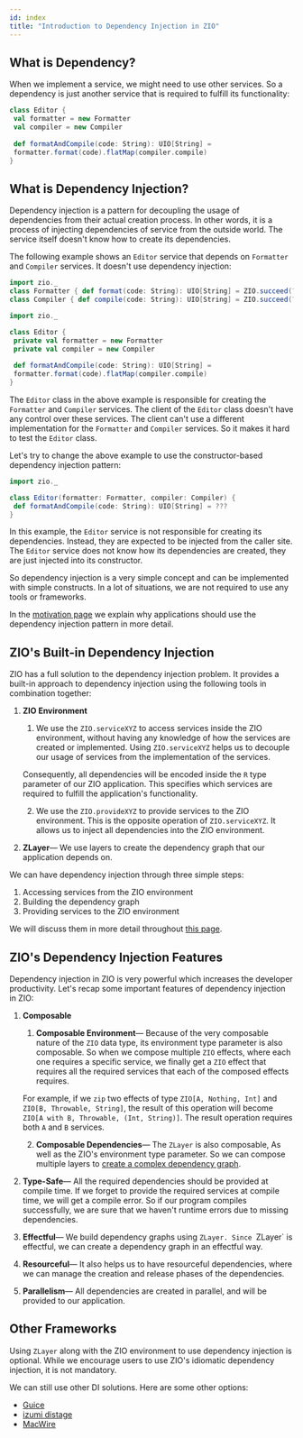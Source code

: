 ```yaml
---
id: index
title: "Introduction to Dependency Injection in ZIO"
---
```


## What is Dependency?

When we implement a service, we might need to use other services. So a dependency is just another service that is required to fulfill its functionality:

```scala
class Editor {
 val formatter = new Formatter
 val compiler = new Compiler
 
 def formatAndCompile(code: String): UIO[String] = 
 formatter.format(code).flatMap(compiler.compile)
}
```

## What is Dependency Injection?

Dependency injection is a pattern for decoupling the usage of dependencies from their actual creation process. In other words, it is a process of injecting dependencies of service from the outside world. The service itself doesn't know how to create its dependencies.

The following example shows an `Editor` service that depends on `Formatter` and `Compiler` services. It doesn't use dependency injection:

```scala mdoc:invisible
import zio._
class Formatter { def format(code: String): UIO[String] = ZIO.succeed(???) }
class Compiler { def compile(code: String): UIO[String] = ZIO.succeed(???) }
```

```scala mdoc:compile-only
import zio._ 

class Editor {
 private val formatter = new Formatter
 private val compiler = new Compiler
 
 def formatAndCompile(code: String): UIO[String] =
 formatter.format(code).flatMap(compiler.compile)
}
```

The `Editor` class in the above example is responsible for creating the `Formatter` and `Compiler` services. The client of the `Editor` class doesn't have any control over these services. The client can't use a different implementation for the `Formatter` and `Compiler` services. So it makes it hard to test the `Editor` class.

Let's try to change the above example to use the constructor-based dependency injection pattern:

```scala mdoc:silent:nest
import zio._

class Editor(formatter: Formatter, compiler: Compiler) {
 def formatAndCompile(code: String): UIO[String] = ???
}
```

In this example, the `Editor` service is not responsible for creating its dependencies. Instead, they are expected to be injected from the caller site. The `Editor` service does not know how its dependencies are created, they are just injected into its constructor.

So dependency injection is a very simple concept and can be implemented with simple constructs. In a lot of situations, we are not required to use any tools or frameworks.

In the [motivation page](motivation.md) we explain why applications should use the dependency injection pattern in more detail.

## ZIO's Built-in Dependency Injection

ZIO has a full solution to the dependency injection problem. It provides a built-in approach to dependency injection using the following tools in combination together:

1. **ZIO Environment**

    1. We use the `ZIO.serviceXYZ` to access services inside the ZIO environment, without having any knowledge of how the services are created or implemented. Using `ZIO.serviceXYZ` helps us to decouple our usage of services from the implementation of the services.
  
     Consequently, all dependencies will be encoded inside the `R` type parameter of our ZIO application. This specifies which services are required to fulfill the application's functionality.
  
    2. We use the `ZIO.provideXYZ` to provide services to the ZIO environment. This is the opposite operation of `ZIO.serviceXYZ`. It allows us to inject all dependencies into the ZIO environment.
    
2. **ZLayer**— We use layers to create the dependency graph that our application depends on.

We can have dependency injection through three simple steps:

1. Accessing services from the ZIO environment
2. Building the dependency graph
3. Providing services to the ZIO environment

We will discuss them in more detail throughout [this page](dependency-injection-in-zio.md).

## ZIO's Dependency Injection Features

Dependency injection in ZIO is very powerful which increases the developer productivity. Let's recap some important features of dependency injection in ZIO:

1. **Composable**

    1. **Composable Environment**— Because of the very composable nature of the `ZIO` data type, its environment type parameter is also composable. So when we compose multiple `ZIO` effects, where each one requires a specific service, we finally get a `ZIO` effect that requires all the required services that each of the composed effects requires. 
  
     For example, if we `zip` two effects of type `ZIO[A, Nothing, Int]` and `ZIO[B, Throwable, String]`, the result of this operation will become `ZIO[A with B, Throwable, (Int, String)]`. The result operation requires both `A` and `B` services.

    2. **Composable Dependencies**— The `ZLayer` is also composable, As well as the ZIO's environment type parameter. So we can compose multiple layers to [create a complex dependency graph](building-dependency-graph.md).

2. **Type-Safe**— All the required dependencies should be provided at compile time. If we forget to provide the required services at compile time, we will get a compile error. So if our program compiles successfully, we are sure that we haven't runtime errors due to missing dependencies.

3. **Effectful**— We build dependency graphs using `ZLayer. Since `ZLayer` is effectful, we can create a dependency graph in an effectful way.

4. **Resourceful**— It also helps us to have resourceful dependencies, where we can manage the creation and release phases of the dependencies.

5. **Parallelism**— All dependencies are created in parallel, and will be provided to our application.

## Other Frameworks

Using `ZLayer` along with the ZIO environment to use dependency injection is optional. While we encourage users to use ZIO's idiomatic dependency injection, it is not mandatory.

We can still use other DI solutions. Here are some other options:
- [Guice](https://github.com/google/guice)
- [izumi distage](https://izumi.7mind.io/distage/index.html)
- [MacWire](https://github.com/softwaremill/macwire)

